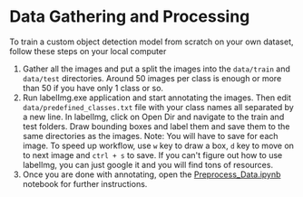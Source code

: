 # Data Gathering and Processing

To train a custom object detection model from scratch on your own dataset, follow these steps on your local computer

1. Gather all the images and put a split the images into the `data/train` and `data/test` directories. Around 50 images per class is enough or more than 50 if you have only 1 class or so.
2. Run labelImg.exe application and start annotating the images. Then edit `data/predefined_classes.txt` file with your class names all separated by a new line. In labelImg, click on Open Dir and navigate to the train and test folders. Draw bounding boxes and label them and save them to the same directories as the images. Note: You will have to save for each image. To speed up workflow, use `w` key to draw a box, `d` key to move on to next image and `ctrl + s` to save. If you can't figure out how to use labelImg, you can just google it and you will find tons of resources.
3. Once you are done with annotating, open the [Preprocess_Data.ipynb](Preprocess_Data.ipynb) notebook for further instructions.
